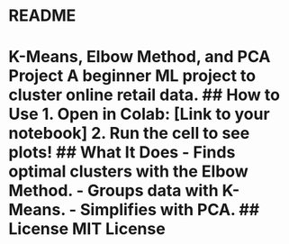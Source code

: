 # README
# K-Means, Elbow Method, and PCA Project A beginner ML project to cluster online retail data.  ## How to Use 1. Open in Colab: [Link to your notebook] 2. Run the cell to see plots!  ## What It Does - Finds optimal clusters with the Elbow Method. - Groups data with K-Means. - Simplifies with PCA.  ## License MIT License
